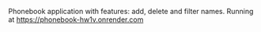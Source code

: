Phonebook application with features: add, delete and filter names.
Running at https://phonebook-hw1v.onrender.com
